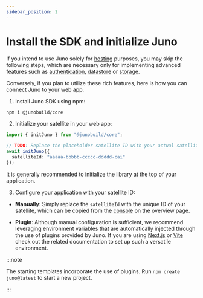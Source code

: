```yaml
---
sidebar_position: 2
---
```


# Install the SDK and initialize Juno

If you intend to use Juno solely for [hosting](../build/hosting.md) purposes, you may skip the following steps, which are necessary only for implementing advanced features such as [authentication](../build/authentication.md), [datastore](../build/datastore.md) or [storage](../build/storage.md).

Conversely, if you plan to utilize these rich features, here is how you can connect Juno to your web app.

1. Install Juno SDK using npm:

```bash
npm i @junobuild/core
```

2. Initialize your satellite in your web app:

```typescript
import { initJuno } from "@junobuild/core";

// TODO: Replace the placeholder satellite ID with your actual satellite ID.
await initJuno({
  satelliteId: "aaaaa-bbbbb-ccccc-ddddd-cai"
});
```

It is generally recommended to initialize the library at the top of your application.

3. Configure your application with your satellite ID:

- **Manually**: Simply replace the `satelliteId` with the unique ID of your satellite, which can be copied from the [console](https://console.juno.build) on the overview page.

- **Plugin**: Although manual configuration is sufficient, we recommend leveraging environment variables that are automatically injected through the use of plugins provided by Juno. If you are using [Next.js](../miscellaneous/plugins.md#nextjs-plugin) or [Vite](../miscellaneous/plugins.md#vite-plugin) check out the related documentation to set up such a versatile environment.

:::note

The starting templates incorporate the use of plugins. Run `npm create juno@latest` to start a new project.

:::

[satellite]: ../terminology.md#satellite
